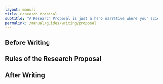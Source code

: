 ```yaml
---
layout: manual
title: Research Proposal
subtitle: "A Research Proposal is just a hero narrative where your science is the hero."
permalink: /manual/guides/writing/proposal
---
```


## Before Writing


## Rules of the Research Proposal


## After Writing
